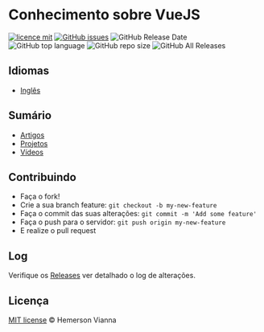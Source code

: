 # Conhecimento sobre VueJS
[![licence mit](https://img.shields.io/badge/license-MIT-blue.svg?style=flat-square)](http://hemersonvianna.mit-license.org/)
[![GitHub issues](https://img.shields.io/github/issues/org-victorinox/knowledge-vuejs.svg)](https://github.com/org-victorinox/knowledge-vuejs/issues)
![GitHub Release Date](https://img.shields.io/github/release-date/org-victorinox/knowledge-vuejs.svg)
![GitHub top language](https://img.shields.io/github/languages/top/org-victorinox/knowledge-vuejs.svg)
![GitHub repo size](https://img.shields.io/github/repo-size/org-victorinox/knowledge-vuejs.svg)
![GitHub All Releases](https://img.shields.io/github/downloads/org-victorinox/knowledge-vuejs/total.svg)

## Idiomas

* [Inglês](https://github.com/org-victorinox/knowledge-vuejs/)

## Sumário

- [Artigos](ARTICLES.md)
- [Projetos](https://github.com/org-victorinox/knowledge-vuejs/blob/master/PROJECTS.md)
- [Vídeos](VIDEOS.md)

## Contribuindo

- Faça o fork!
- Crie a sua branch feature: `git checkout -b my-new-feature`
- Faça o commit das suas alterações: `git commit -m 'Add some feature'`
- Faça o push para o servidor: `git push origin my-new-feature`
- E realize o pull request

## Log

Verifique os [Releases](https://github.com/org-victorinox/knowledge-vuejs/releases) ver detalhado o log de alterações.

## Licença

[MIT license](http://hemersonvianna.mit-license.org/) © Hemerson Vianna
